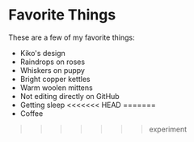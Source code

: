 # Favorite Things

These are a few of my favorite things:

- Kiko's design
- Raindrops on roses
- Whiskers on puppy
- Bright copper kettles
- Warm woolen mittens
- Not editing directly on GitHub
- Getting sleep
<<<<<<< HEAD
=======
- Coffee
>>>>>>> experiment

